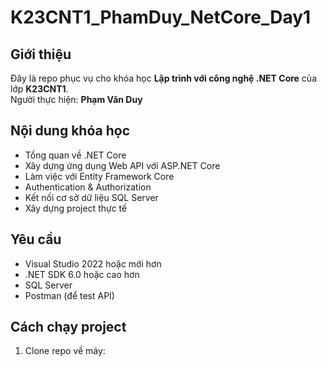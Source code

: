 # K23CNT1_PhamDuy_NetCore_Day1

## Giới thiệu
Đây là repo phục vụ cho khóa học **Lập trình với công nghệ .NET Core** của lớp **K23CNT1**.  
Người thực hiện: **Phạm Văn Duy**

## Nội dung khóa học
- Tổng quan về .NET Core
- Xây dựng ứng dụng Web API với ASP.NET Core
- Làm việc với Entity Framework Core
- Authentication & Authorization
- Kết nối cơ sở dữ liệu SQL Server
- Xây dựng project thực tế

## Yêu cầu
- Visual Studio 2022 hoặc mới hơn
- .NET SDK 6.0 hoặc cao hơn
- SQL Server
- Postman (để test API)

## Cách chạy project
1. Clone repo về máy:
   ```bash

